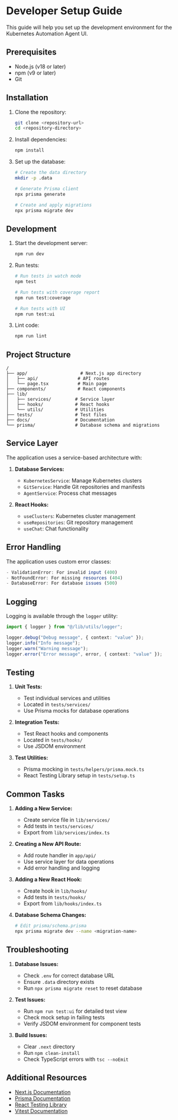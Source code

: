 # Developer Setup Guide

This guide will help you set up the development environment for the Kubernetes Automation Agent UI.

## Prerequisites

- Node.js (v18 or later)
- npm (v9 or later)
- Git

## Installation

1. Clone the repository:

   ```bash
   git clone <repository-url>
   cd <repository-directory>
   ```

2. Install dependencies:

   ```bash
   npm install
   ```

3. Set up the database:

   ```bash
   # Create the data directory
   mkdir -p .data

   # Generate Prisma client
   npx prisma generate

   # Create and apply migrations
   npx prisma migrate dev
   ```

## Development

1. Start the development server:

   ```bash
   npm run dev
   ```

2. Run tests:

   ```bash
   # Run tests in watch mode
   npm test

   # Run tests with coverage report
   npm run test:coverage

   # Run tests with UI
   npm run test:ui
   ```

3. Lint code:
   ```bash
   npm run lint
   ```

## Project Structure

```
/
├── app/                    # Next.js app directory
│   ├── api/               # API routes
│   └── page.tsx           # Main page
├── components/            # React components
├── lib/
│   ├── services/         # Service layer
│   ├── hooks/            # React hooks
│   └── utils/            # Utilities
├── tests/                # Test files
├── docs/                 # Documentation
└── prisma/               # Database schema and migrations
```

## Service Layer

The application uses a service-based architecture with:

1. **Database Services:**

   - `KubernetesService`: Manage Kubernetes clusters
   - `GitService`: Handle Git repositories and manifests
   - `AgentService`: Process chat messages

2. **React Hooks:**
   - `useClusters`: Kubernetes cluster management
   - `useRepositories`: Git repository management
   - `useChat`: Chat functionality

## Error Handling

The application uses custom error classes:

```typescript
- ValidationError: For invalid input (400)
- NotFoundError: For missing resources (404)
- DatabaseError: For database issues (500)
```

## Logging

Logging is available through the `logger` utility:

```typescript
import { logger } from "@/lib/utils/logger";

logger.debug("Debug message", { context: "value" });
logger.info("Info message");
logger.warn("Warning message");
logger.error("Error message", error, { context: "value" });
```

## Testing

1. **Unit Tests:**

   - Test individual services and utilities
   - Located in `tests/services/`
   - Use Prisma mocks for database operations

2. **Integration Tests:**

   - Test React hooks and components
   - Located in `tests/hooks/`
   - Use JSDOM environment

3. **Test Utilities:**
   - Prisma mocking in `tests/helpers/prisma.mock.ts`
   - React Testing Library setup in `tests/setup.ts`

## Common Tasks

1. **Adding a New Service:**

   - Create service file in `lib/services/`
   - Add tests in `tests/services/`
   - Export from `lib/services/index.ts`

2. **Creating a New API Route:**

   - Add route handler in `app/api/`
   - Use service layer for data operations
   - Add error handling and logging

3. **Adding a New React Hook:**

   - Create hook in `lib/hooks/`
   - Add tests in `tests/hooks/`
   - Export from `lib/hooks/index.ts`

4. **Database Schema Changes:**
   ```bash
   # Edit prisma/schema.prisma
   npx prisma migrate dev --name <migration-name>
   ```

## Troubleshooting

1. **Database Issues:**

   - Check `.env` for correct database URL
   - Ensure `.data` directory exists
   - Run `npx prisma migrate reset` to reset database

2. **Test Issues:**

   - Run `npm run test:ui` for detailed test view
   - Check mock setup in failing tests
   - Verify JSDOM environment for component tests

3. **Build Issues:**
   - Clear `.next` directory
   - Run `npm clean-install`
   - Check TypeScript errors with `tsc --noEmit`

## Additional Resources

- [Next.js Documentation](https://nextjs.org/docs)
- [Prisma Documentation](https://www.prisma.io/docs)
- [React Testing Library](https://testing-library.com/docs/react-testing-library/intro)
- [Vitest Documentation](https://vitest.dev/guide)
